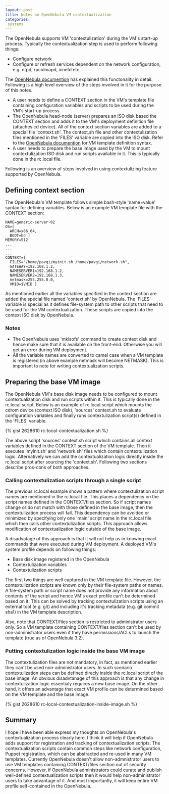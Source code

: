 ```yaml
---
layout: post
title: Notes on OpenNebula VM contextualization 
categories: 
 systems
---
```

The OpenNebula supports VM 'contextulization' during the VM's start-up process. Typically the contextualization step is used to perform following things:

 * Configure network
 * Configure or refresh services dependent on the network configuration, e.g. ntpd, rpcidmapd, xinetd etc.

The [OpenNebula documention](http://opennebula.org/documentation:rel3.4:cong) has explained this functonality in detail. Following is a high level overview of the steps involved in it for the purpose of this notes. 

* A user needs to define a CONTEXT section in the VM's template file containing configuration variables and scripts to be used during the VM's start-up process.
* The OpenNebula head-node (server) prepares an ISO disk based the CONTEXT section and adds it to the VM's deployment definition file (attaches cd device). All of the context section variables are added to a special file 'context.sh'. The context.sh file and other contextulization files mentioned in the 'FILES' variable are copied into the ISO disk. Refer to the  [OpenNebula documention](http://opennebula.org/documentation:rel3.4:cong) for VM template definition syntax.
* A user needs to prepare the base image used by the VM to mount contextulization ISO disk and run scripts available in it. This is typically done in the rc.local file. 

Following is an overview of steps involved in using contextulizing feature supported by OpenNebula.

## Defining context section
The OpenNebula's VM template follows simple bash-style 'name=value' syntax for defining variables. Below is an example VM template file with the CONTEXT section:
    
	NAME=generic-server-02
	OS=[
	  ARCH=x86_64,
	  BOOT=hd ]
	MEMORY=512
	...
	...
	...
	CONTEXT=[
	  FILES="/home/pavgi/myinit.sh /home/pavgi/network.sh",
	  GATEWAY=192.168.1.2,
	  NAMESERVER1=192.168.1.2,
	  NAMESERVER2=192.168.1.3,
	  netmask=255.255.0.0,
	  VMID=$VMID ]
    

As mentioned earlier all the variables specified in the context section are added the special file named 'context.sh' by OpenNebula. The 'FILES' variable is special as it defines file-system path to other scripts that need to be used for the VM contextualization. These scripts are copied into the context ISO disk by OpenNebula.

### Notes
* The OpenNebula uses 'mkisofs' command to create context disk and hence make sure that it is available on the front-end. Otherwise you will get an error during VM deployment.
* All the variable names are converted to camel case when a VM template is registered (in above example netmask will become NETMASK). This is important to note for writing contextualization scripts.

## Preparing the base VM image
The OpenNebula VM's base disk image needs to be configured to mount contextualization disk and run scripts within it. This is typically done in the rc.local script. Below is an example of rc.local script which mounts the cdrom device (context ISO disk), 'sources' context.sh to evaluate configuration variables and finally runs contextulization script(s) defined in the 'FILES' variable. 

{% gist 2628610 rc-local-contextualization.sh %}
	
The above script 'sources' context.sh script which contains all context variables defined in the CONTEXT section of the VM template. Then it executes 'myinit.sh' and 'network.sh' files which contain contextulization logic. Alternatively we can add the contextualization logic directly inside the rc.local script after sourcing the 'context.sh'. Following two sections describe pros-cons of both approaches. 

### Calling contextulization scripts through a single script
The previous rc.local example shows a pattern where contextulization script names are mentioned in the rc.local file. This places a dependency on the script names defined in the CONTEXT/files section. So if script names change or do not match with those defined in the base image, then the contextulization process will fail. This dependency can be avoided or minimized by specifying only one 'main' script name in the rc.local file which then calls other contextulization scripts. This approach allows modification of contextualization logic outside of the base image.

A disadvatage of this approach is that it will not help us in knowing exact commands that were executed during VM deployment. A deployed VM's system profile depends on following things:

 * Base disk image registered in the OpenNebula
 * Contextulization variables 
 * Contextulization scripts 
 
The first two things are well captured in the VM template file. However, the contextulization scripts are known only by their file-system paths or names. A file-system path or script name does not provide any information about contents of the script and hence VM's exact profile can't be determined based on it. This can be solved by tracking contextulization scripts using an external tool (e.g. git) and including it's tracking metadata (e.g. git commit sha1) in the VM template description. 

Also, note that CONTEXT/files section is restricted to administrator users only. So a VM template containing CONTEXT/files section can't be used by non-administrator users even if they have permissions/ACLs to launch the template (true as of OpenNebula 3.2).

### Putting contextulization logic inside the base VM image
The contextulization files are not mandatory, in fact, as mentioned earlier they can't be used non-administrator users. In such scenario contextulization steps can be defined direcly inside the rc.local script of the base image. An obvious disadvtanage of this approach is that any change in contextulization logic essentialy requires a new base image. On the other hand, it offers an advantage that exact VM profile can be determined based on the VM template and the base image.

{% gist 2628610 rc-local-contextualization-inside-image.sh %}

 
## Summary
I hope I have been able express my thoughts on OpenNebula's contextualization process clearly here. 
I think it will help if OpenNebula adds support for registration and tracking of contextualization scripts. The contextualization scripts contain common steps like network configuration, Puppet registration, which can be abstracted and re-used in many VM templates. Currently OpenNebula doesn't allow non-admnistrator users to use VM templates containing CONTEXT/files section out of security concerns. However, if OpenNebula administrators could curate and publish well-defined contextualization scripts then it would help non-administrator users to take advantage of it. And most importantly, it will keep entire VM profile self-contained in the OpenNebula.
